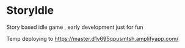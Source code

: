 # StoryIdle
Story based idle game , early development just for fun


Temp deploying to https://master.d1v695qpusmtsh.amplifyapp.com/